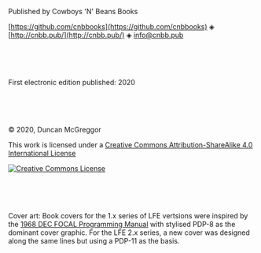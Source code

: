 Published by Cowboys 'N' Beans Books

[https://github.com/cnbbooks](https://github.com/cnbbooks) &#9672; [http://cnbb.pub/](http://cnbb.pub/) &#9672; [info@cnbb.pub](mailto:info@cnbb.pub)

<br/>
<br/>
<br/>

First electronic edition published: 2020

<br/>
<br/>
<br/>

&copy; 2020, Duncan McGreggor

[cc-license]: http://creativecommons.org/licenses/by-sa/4.0/
[cc-image]: https://i.creativecommons.org/l/by-sa/4.0/88x31.png

This work is licensed under a [Creative Commons Attribution-ShareAlike 4.0 International License][cc-license]

[![Creative Commons License][cc-image]][cc-license]

<br/>
<br/>
<br/>

Cover art: Book covers for the 1.x series of LFE vertsions were inspired by the [1968 DEC FOCAL Programming Manual](https://archive.org/details/bitsavers_decpdp8focogrammingManual1968_2885139) with stylised PDP-8 as the dominant cover graphic. For the LFE 2.x series, a new cover was designed along the same lines but using a PDP-11 as the basis.
